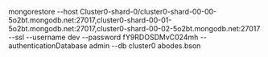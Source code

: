 

mongorestore --host Cluster0-shard-0/cluster0-shard-00-00-5o2bt.mongodb.net:27017,cluster0-shard-00-01-5o2bt.mongodb.net:27017,cluster0-shard-00-02-5o2bt.mongodb.net:27017 --ssl --username dev --password fY9RDOSDMvC024mh --authenticationDatabase admin --db cluster0 abodes.bson
